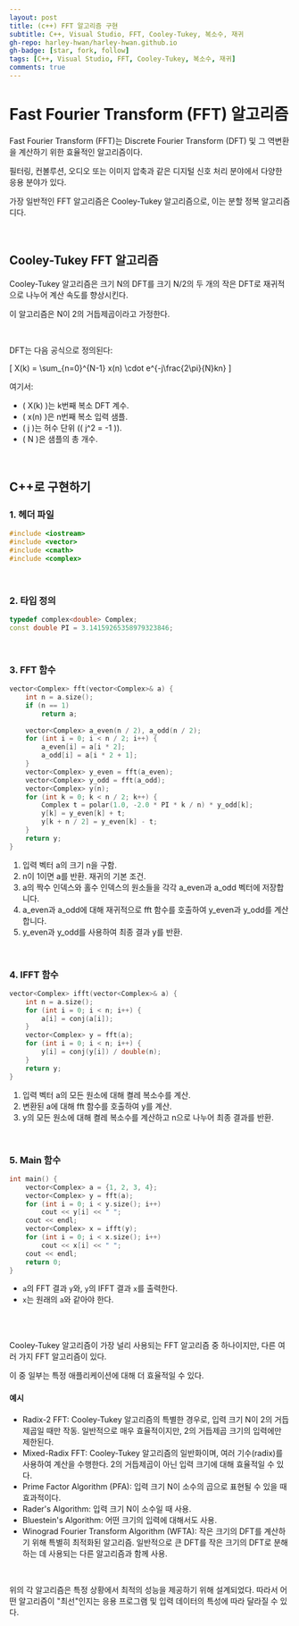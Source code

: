```yaml
---
layout: post
title: (c++) FFT 알고리즘 구현
subtitle: C++, Visual Studio, FFT, Cooley-Tukey, 복소수, 재귀
gh-repo: harley-hwan/harley-hwan.github.io
gh-badge: [star, fork, follow]
tags: [C++, Visual Studio, FFT, Cooley-Tukey, 복소수, 재귀]
comments: true
---
```


# Fast Fourier Transform (FFT) 알고리즘

Fast Fourier Transform (FFT)는 Discrete Fourier Transform (DFT) 및 그 역변환을 계산하기 위한 효율적인 알고리즘이다.

필터링, 컨볼루션, 오디오 또는 이미지 압축과 같은 디지털 신호 처리 분야에서 다양한 응용 분야가 있다.

가장 일반적인 FFT 알고리즘은 Cooley-Tukey 알고리즘으로, 이는 분할 정복 알고리즘디다.

<br/>

## Cooley-Tukey FFT 알고리즘

Cooley-Tukey 알고리즘은 크기 N의 DFT를 크기 N/2의 두 개의 작은 DFT로 재귀적으로 나누어 계산 속도를 향상시킨다. 

이 알고리즘은 N이 2의 거듭제곱이라고 가정한다.

<br/>

DFT는 다음 공식으로 정의된다:

\[ X(k) = \sum_{n=0}^{N-1} x(n) \cdot e^{-j\frac{2\pi}{N}kn} \]

여기서:
- \( X(k) \)는 k번째 복소 DFT 계수.
- \( x(n) \)은 n번째 복소 입력 샘플.
- \( j \)는 허수 단위 (\( j^2 = -1 \)).
- \( N \)은 샘플의 총 개수.

<br/>

## C++로 구현하기

### 1. 헤더 파일

```cpp
#include <iostream>
#include <vector>
#include <cmath>
#include <complex>
```

<br/>

### 2. 타입 정의

```cpp
typedef complex<double> Complex;
const double PI = 3.14159265358979323846;
```

<br/>

### 3. FFT 함수

```cpp
vector<Complex> fft(vector<Complex>& a) {
    int n = a.size();
    if (n == 1)
        return a;
    
    vector<Complex> a_even(n / 2), a_odd(n / 2);
    for (int i = 0; i < n / 2; i++) {
        a_even[i] = a[i * 2];
        a_odd[i] = a[i * 2 + 1];
    }
    vector<Complex> y_even = fft(a_even);
    vector<Complex> y_odd = fft(a_odd);
    vector<Complex> y(n);
    for (int k = 0; k < n / 2; k++) {
        Complex t = polar(1.0, -2.0 * PI * k / n) * y_odd[k];
        y[k] = y_even[k] + t;
        y[k + n / 2] = y_even[k] - t;
    }
    return y;
}
```

1. 입력 벡터 a의 크기 n을 구함.
2. n이 1이면 a를 반환. 재귀의 기본 조건.
3. a의 짝수 인덱스와 홀수 인덱스의 원소들을 각각 a_even과 a_odd 벡터에 저장합니다.
4. a_even과 a_odd에 대해 재귀적으로 fft 함수를 호출하여 y_even과 y_odd를 계산합니다.
5. y_even과 y_odd를 사용하여 최종 결과 y를 반환.

<br/>

### 4. IFFT 함수

```cpp
vector<Complex> ifft(vector<Complex>& a) {
    int n = a.size();
    for (int i = 0; i < n; i++) {
        a[i] = conj(a[i]);
    }
    vector<Complex> y = fft(a);
    for (int i = 0; i < n; i++) {
        y[i] = conj(y[i]) / double(n);
    }
    return y;
}
```

1. 입력 벡터 a의 모든 원소에 대해 켤레 복소수를 계산.
2. 변환된 a에 대해 fft 함수를 호출하여 y를 계산.
3. y의 모든 원소에 대해 켤레 복소수를 계산하고 n으로 나누어 최종 결과를 반환.

<br/>

### 5. Main 함수

```cpp
int main() {
    vector<Complex> a = {1, 2, 3, 4};
    vector<Complex> y = fft(a);
    for (int i = 0; i < y.size(); i++)
        cout << y[i] << " ";
    cout << endl;
    vector<Complex> x = ifft(y);
    for (int i = 0; i < x.size(); i++)
        cout << x[i] << " ";
    cout << endl;
    return 0;
}
```

- `a`의 FFT 결과 `y`와, `y`의 IFFT 결과 `x`를 출력한다. 
- `x`는 원래의 `a`와 같아야 한다.

<br/>

<br/>

Cooley-Tukey 알고리즘이 가장 널리 사용되는 FFT 알고리즘 중 하나이지만, 다른 여러 가지 FFT 알고리즘이 있다. 

이 중 일부는 특정 애플리케이션에 대해 더 효율적일 수 있다. 

#### 예시

- Radix-2 FFT: Cooley-Tukey 알고리즘의 특별한 경우로, 입력 크기 N이 2의 거듭제곱일 때만 작동. 일반적으로 매우 효율적이지만, 2의 거듭제곱 크기의 입력에만 제한된다.
- Mixed-Radix FFT: Cooley-Tukey 알고리즘의 일반화이며, 여러 기수(radix)를 사용하여 계산을 수행한다. 2의 거듭제곱이 아닌 입력 크기에 대해 효율적일 수 있다.
- Prime Factor Algorithm (PFA): 입력 크기 N이 소수의 곱으로 표현될 수 있을 때 효과적이다.
- Rader's Algorithm: 입력 크기 N이 소수일 때 사용.
- Bluestein's Algorithm: 어떤 크기의 입력에 대해서도 사용.
- Winograd Fourier Transform Algorithm (WFTA): 작은 크기의 DFT를 계산하기 위해 특별히 최적화된 알고리즘. 일반적으로 큰 DFT를 작은 크기의 DFT로 분해하는 데 사용되는 다른 알고리즘과 함께 사용.

<br/>

위의 각 알고리즘은 특정 상황에서 최적의 성능을 제공하기 위해 설계되었다. 따라서 어떤 알고리즘이 "최선"인지는 응용 프로그램 및 입력 데이터의 특성에 따라 달라질 수 있다.
